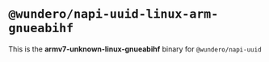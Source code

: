 # `@wundero/napi-uuid-linux-arm-gnueabihf`

This is the **armv7-unknown-linux-gnueabihf** binary for `@wundero/napi-uuid`

